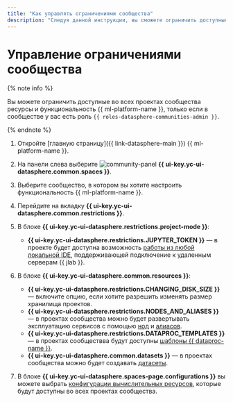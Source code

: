 ```yaml
---
title: "Как управлять ограничениями сообщества"
description: "Следуя данной инструкции, вы сможете ограничить доступные во всех проектах сообщества ресурсы и функциональность {{ ml-platform-name }}."
---
```


# Управление ограничениями сообщества

{% note info %}

Вы можете ограничить доступные во всех проектах сообщества ресурсы и функциональность {{ ml-platform-name }}, только если в сообществе у вас есть роль `{{ roles-datasphere-communities-admin }}`.

{% endnote %}

1. Откройте [главную страницу]({{ link-datasphere-main }}) {{ ml-platform-name }}.
1. На панели слева выберите ![community-panel](../../../_assets/console-icons/circles-concentric.svg) **{{ ui-key.yc-ui-datasphere.common.spaces }}**.
1. Выберите сообщество, в котором вы хотите настроить функциональность {{ ml-platform-name }}.
1. Перейдите на вкладку **{{ ui-key.yc-ui-datasphere.common.restrictions }}**.
1. В блоке **{{ ui-key.yc-ui-datasphere.restrictions.project-mode }}**:

    * **{{ ui-key.yc-ui-datasphere.restrictions.JUPYTER_TOKEN }}** — в проекте будет доступна возможность [работы из любой локальной IDE](../projects/remote-connect.md), поддерживающей подключение к удаленным серверам {{ jlab }}.

1. В блоке **{{ ui-key.yc-ui-datasphere.common.resources }}**:

    * **{{ ui-key.yc-ui-datasphere.restrictions.CHANGING_DISK_SIZE }}** — включите опцию, если хотите разрешить изменять размер хранилища проектов.
    * **{{ ui-key.yc-ui-datasphere.restrictions.NODES_AND_ALIASES }}** — в проектах сообщества можно будет развертывать эксплуатацию сервисов с помощью [нод](../../concepts/deploy/index.md#node) и [алиасов](../../concepts/deploy/index.md#alias).
    * **{{ ui-key.yc-ui-datasphere.restrictions.DATAPROC_TEMPLATES }}** — в проектах сообществва будут доступны [шаблоны {{ dataproc-name }}](../../concepts/data-proc-template).
    * **{{ ui-key.yc-ui-datasphere.common.datasets }}** — в проектах сообщества можно будет создавать [датасеты](../../concepts/dataset).

1. В блоке **{{ ui-key.yc-ui-datasphere.spaces-page.configurations }}** вы можете выбрать [конфигурации вычислительных ресурсов](../../concepts/configurations.md), которые будут доступны во всех проектах сообщества.

